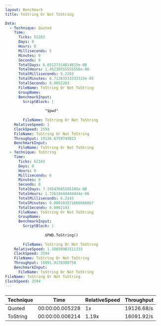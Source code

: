 ```yaml
---
layout: Benchmark
title: ToString Or Not ToString

Data: 
  - Technique: Quoted
    Time: 
      Ticks: 52283
      Days: 0
      Hours: 0
      Milliseconds: 5
      Minutes: 0
      Seconds: 0
      TotalDays: 6.05127314814815e-08
      TotalHours: 1.45230555555556e-06
      TotalMilliseconds: 5.2283
      TotalMinutes: 8.71383333333333e-05
      TotalSeconds: 0.0052283
      FileName: ToString Or Not ToString
      GroupName: 
      BenchmarkInput: 
        ScriptBlock: |
          
                  "$pwd"
              
        FileName: ToString Or Not ToString
    RelativeSpeed: 1
    ClockSpeed: 2594
    FileName: ToString Or Not ToString
    Throughput: 19126.6759749823
    BenchmarkInput: 
      FileName: ToString Or Not ToString
  - Technique: ToString
    Time: 
      Ticks: 62143
      Days: 0
      Hours: 0
      Milliseconds: 6
      Minutes: 0
      Seconds: 0
      TotalDays: 7.19247685185185e-08
      TotalHours: 1.72619444444444e-06
      TotalMilliseconds: 6.2143
      TotalMinutes: 0.000103571666666667
      TotalSeconds: 0.0062143
      FileName: ToString Or Not ToString
      GroupName: 
      BenchmarkInput: 
        ScriptBlock: |
          
                  $PWD.ToString()
              
        FileName: ToString Or Not ToString
    RelativeSpeed: 1.18858902511333
    ClockSpeed: 2594
    FileName: ToString Or Not ToString
    Throughput: 16091.9170300758
    BenchmarkInput: 
      FileName: ToString Or Not ToString
FileName: ToString Or Not ToString
ClockSpeed: 2594
---
```



### 


|Technique|Time           |RelativeSpeed|Throughput|
|---------|---------------|-------------|----------|
|Quoted   |00:00:00.005228|1x           |19126.68/s|
|ToString |00:00:00.006214|1.19x        |16091.92/s|
